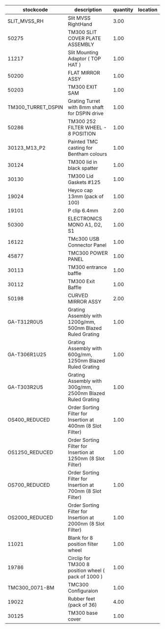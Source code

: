 |stockcode|description|quantity|location|
|---------|-----------|--------|--------|
|SLIT_MVSS_RH|Slit MVSS RightHand|3.00||
|50275|TM300 SLIT COVER PLATE ASSEMBLY|1.00||
|11217|Slit Mounting Adaptor ( TOP HAT )|1.00||
|50200|FLAT MIRROR ASSY|1.00||
|50203|TM300 EXIT SAM|1.00||
|TM300_TURRET_DSPIN|Grating Turret with 8mm shaft for DSPIN drive|1.00||
|50286|TM300 252 FILTER WHEEL - 8 POSITION|1.00||
|30123_M13_P2|Painted TMC casting for Bentham colours|1.00||
|30124|TM300 lid in black spatter|1.00||
|30130|TM300 Lid Gaskets #125|1.00||
|19024|Heyco cap 13mm (pack of 100)|1.00||
|19101|P clip 6.4mm|2.00||
|50300|ELECTRONICS MONO A1, D2, S1|1.00||
|16122|TMc300 USB Connector Panel|1.00||
|45877|TMC300 POWER PANEL|1.00||
|30113|TM300 entrance baffle|1.00||
|30112|TM300 Exit Baffle|1.00||
|50198|CURVED MIRROR ASSY|2.00||
|GA-T312R0U5|Grating Assembly with 1200g/mm, 500nm Blazed Ruled Grating|1.00||
|GA-T306R1U25|Grating Assembly with 600g/mm, 1250nm Blazed Ruled Grating|1.00||
|GA-T303R2U5|Grating Assembly with 300g/mm, 2500nm Blazed Ruled Grating|1.00||
|OS400_REDUCED|Order Sorting Filter for Insertion at 400nm (8 Slot Filter)|1.00||
|OS1250_REDUCED|Order Sorting Filter for Insertion at 1250nm (8 Slot Filter)|1.00||
|OS700_REDUCED|Order Sorting Filter for Insertion at 700nm (8 Slot Filter)|1.00||
|OS2000_REDUCED|Order Sorting Filter for Insertion at 2000nm (8 Slot Filter)|1.00||
|11021|Blank for 8 position filter wheel|1.00||
|19786|Circlip for TM300 8 position wheel ( pack of 1000 )|1.00||
|TMC300_0071-BM|TMC300 Configuraion|1.00||
|19022|Rubber feet (pack of 36)|4.00||
|30125|TM300 base cover|1.00||
